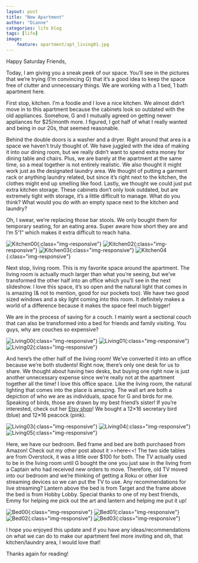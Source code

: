 ```yaml
---
layout: post
title: "New Apartment"
author: "Dianne"
categories: life blog
tags: [life]
image:
    feature: apartment/apt_living01.jpg
---
```

Happy Saturday Friends,

Today, I am giving you a sneak peek of our space. You’ll see in the pictures that we’re trying (I’m convincing G) that it’s a good idea to keep the space free of clutter and unnecessary things. We are working with a 1 bed, 1 bath apartment here.

First stop, kitchen. I’m a foodie and I love a nice kitchen. We almost didn’t move in to this apartment because the cabinets look so outdated with the old appliances. Somehow, G and I mutually agreed on getting newer appliances for $25/month more. I figured, I got half of what I really wanted and being in our 20s, that seemed reasonable.

Behind the double doors is a washer and a dryer. Right around that area is a space we haven’t truly thought of. We have juggled with the idea of making it into our dining room, but we really didn’t want to spend extra money for dining table and chairs. Plus, we are barely at the apartment at the same time, so a meal together is not entirely realistic. We also thought it might work just as the designated laundry area. We thought of putting a garment rack or anything laundry related, but since it’s right next to the kitchen, the clothes might end up smelling like food. Lastly, we thought we could just put extra kitchen storage. These cabinets don’t only look outdated, but are extremely tight with storage, it’s a little difficult to manage. What do you think? What would you do with an empty space next to the kitchen and laundry?

Oh, I swear, we’re replacing those bar stools. We only bought them for temporary seating, for an eating area. Super aware how short they are and I’m 5’1” which makes it extra difficult to reach haha.

![Kitchen00](/assets/img/apartment/apt_kitchen00.jpg){:class="img-responsive"}
![Kitchen02](/assets/img/apartment/apt_kitchen02.jpg){:class="img-responsive"}
![Kitchen03](/assets/img/apartment/apt_kitchen03.jpg){:class="img-responsive"}
![Kitchen04](/assets/img/apartment/apt_kitchen04.jpg){:class="img-responsive"}

Next stop, living room. This is my favorite space around the apartment. The living room is actually much larger than what you’re seeing, but we’ve transformed the other half into an office which you’ll see in the next slideshow. I love this space, it’s so open and the natural light that comes in is amazing (& not to mention, good for our pockets too). We have two good sized windows and a sky light coming into this room. It definitely makes a world of a difference because it makes the space feel much bigger!

We are in the process of saving for a couch. I mainly want a sectional couch that can also be transformed into a bed for friends and family visiting. You guys, why are couches so expensive?

![Living00](/assets/img/apartment/apt_living00.jpg){:class="img-responsive"}
![Living01](/assets/img/apartment/apt_living01.jpg){:class="img-responsive"}
![Living02](/assets/img/apartment/apt_living02.jpg){:class="img-responsive"}

And here’s the other half of the living room! We’ve converted it into an office because we’re both students! Right now, there’s only one desk for us to share. We thought about having two desks, but buying one right now is just another unnecessary expense since we’re really not at the apartment together all the time! I love this office space. Like the living room, the natural lighting that comes into the place is amazing. The wall art are both a depiction of who we are as individuals, space for G and birds for me. Speaking of birds, those are drawn by my best friend’s sister! If you’re interested, check out her [Etsy shop](https://www.etsy.com/shop/JupiterIllustrations?ref=profile_shopname)! We bought a 12×16 secretary bird (blue) and 12×16 peacock (pink).

![Living03](/assets/img/apartment/apt_living03.jpg){:class="img-responsive"}
![Living04](/assets/img/apartment/apt_living04.jpg){:class="img-responsive"}
![Living05](/assets/img/apartment/apt_living05.jpg){:class="img-responsive"}

Here, we have our bedroom. Bed frame and bed are both purchased from Amazon! Check out my other post about it >>here<<! The two side tables are from Overstock, it was a little over $100 for both. The TV actually used to be in the living room until G bought the one you just saw in the living from a Captain who had received new orders to move. Therefore, old TV moved into our bedroom and we’re thinking of getting a Roku or other live streaming devices so we can put the TV to use. Any recommendations for live streaming? Lantern above the bed is from Target and the frame above the bed is from Hobby Lobby. Special thanks to one of my best friends, Emmy for helping me pick out the art and lantern and helping me put it up!

![Bed00](/assets/img/apartment/apt_bedroom00.jpg){:class="img-responsive"}
![Bed01](/assets/img/apartment/apt_bedroom01.jpg){:class="img-responsive"}
![Bed02](/assets/img/apartment/apt_bedroom02.jpg){:class="img-responsive"}
![Bed03](/assets/img/apartment/apt_bedroom03.jpg){:class="img-responsive"}

I hope you enjoyed this update and if you have any ideas/recommendations on what we can do to make our apartment feel more inviting and oh, that kitchen/laundry area, I would love that!

Thanks again for reading!
